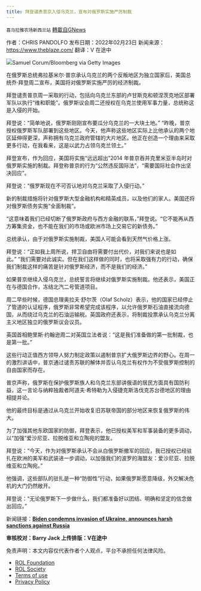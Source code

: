 ```yaml
---
title: 拜登谴责普京入侵乌克兰，宣布对俄罗斯实施严厉制裁
---
```

`喜马拉雅农场新西兰站` [轉載自GNews](https://gnews.org/zh-hans/2055214/)

作者：CHRIS PANDOLFO
发布日期：2022年02月23日
新闻来源：https://www.theblaze.com/
翻译：V 在途中

![](https://assets.gnews.org/wp-content/uploads/2022/02/2243.gif)Samuel Corum/Bloomberg via Getty Images

在俄罗斯总统弗拉基米尔·普京承认乌克兰的两个反叛地区为独立国家后，美国总统乔·拜登周二宣布，美国将对俄罗斯实施严厉的经济制裁。

拜登谴责普京周一采取的行动，包括向乌克兰东部的卢甘斯克和顿涅茨克地区部署军队以执行“维和职能”。俄罗斯议会周二还授权在乌克兰使用军事力量，总统称这是入侵的开始。

拜登说：“简单地说，俄罗斯刚刚宣布要瓜分乌克兰的一大块土地。” “昨晚，普京授权俄罗斯军队部署到这些地区。今天，他声称这些地区实际上比他承认的两个地区延伸得更深，声称拥有乌克兰政府管辖的大片地区。他正在创造一个理由来采取更多行动，在我看来，这是以武力占领乌克兰领土。”

拜登宣布，作为回应，美国将实施“远远超出”2014 年普京吞并克里米亚半岛时对俄罗斯实施的制裁。拜登称普京的行为“公然违反国际法”，“需要国际社会作出坚决回应”。

拜登说：“俄罗斯现在不可否认地对乌克兰采取了入侵行动。”

新的制裁措施将针对俄罗斯大型金融机构和精英成员，以及他们的家人。美国还将对俄罗斯债务实施“全面制裁”。

“这意味着我们已经切断了俄罗斯政府与西方金融的联系，”拜登说。“它不能再从西方筹集资金，也不能在我们的市场或欧洲市场上交易它的新债务。”

总统承认，由于对俄罗斯实施制裁，美国人可能会看到天然气价格上涨。

拜登说：“正如我上周所说，捍卫自由将需要付出代价，对我们来说也是如此。” “我们需要对此诚实。但在我们这样做的同时，也将采取强有力的行动，确保我们制裁这样的痛苦是针对俄罗斯经济，而不是我们的经济。”

如果普京继续入侵乌克兰，总统誓言将继续对俄罗斯实施制裁。他还表示，美国正在与德国合作，冻结北汽二号管道项目。

周二早些时候，德国总理奥拉夫·舒尔茨（Olaf Scholz）表示，他的国家已经停止了管道的认证程序，俄罗斯非常希望完成该程序，以允许俄罗斯石油直接流向德国，从而绕过乌克兰的石油运输税。英国政府还表示，将制裁投票承认乌克兰分离主义地区独立的俄罗斯议会议员。

英国首相鲍里斯·约翰逊周二对英国立法者说：“这是我们准备做的第一批制裁，也是第一批。”

这些行动正值西方领导人努力制定政策以遏制普京扩大俄罗斯边界的野心。在周一的激烈讲话中，普京通过谴责苏联的解体并否认乌克兰有权作为不受俄罗斯控制的自由国家而存在。

普京声称，俄罗斯在保护俄罗斯族人和乌克兰东部讲俄语的居民方面具有国防利益，这一言论与纳粹独裁者阿道夫·希特勒为入侵捷克斯洛伐克苏台德地区的理由相提并论。

他的最终目标是通过从乌克兰开始收复旧苏联帝国的部分地区来恢复俄罗斯的伟大。

为了加强其他东欧国家的防御，拜登表示，他已授权美军和军事装备的更多调动，以“加强”爱沙尼亚、拉脱维亚和立陶宛的盟友。

拜登说：“今天，作为对俄罗斯承认不会从白俄罗斯撤军的回应，我已授权已经驻扎在欧洲的美军和武装进一步调动，以加强我们的波罗的海盟友：爱沙尼亚、拉脱维亚和立陶宛。”

他强调，这些部队的驻扎是一种“防御性”行动，如果俄罗斯愿意降级，外交解决危机的大门仍然敞开。

拜登说：“无论俄罗斯下一步做什么，我们都准备好以团结、明确和坚定的信念做出回应。”

新闻链接：**[Biden condemns invasion of Ukraine, announces harsh sanctions against Russia](https://www.theblaze.com/news/biden-condemns-invasion-of-ukraine-announces-harsh-sanctions-against-russia#toggle-gdpr)**

**审核校对：Barry Jack
上传排版：V在途中**

 

免责声明：本文内容仅代表作者个人观点，平台不承担任何法律风险。

- [ROL Foundation](https://rolfoundation.org/)
- [ROL Society](https://rolsociety.org/)
- [Terms of use](https://gnews.org/terms-of-use-3/)
- [Privacy Policy](https://gnews.org/privacy-policy/)
